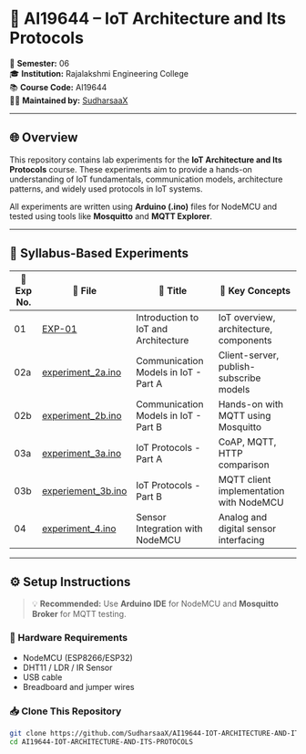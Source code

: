 # 📡 AI19644 – IoT Architecture and Its Protocols

📅 **Semester:** 06  
🎓 **Institution:** Rajalakshmi Engineering College  
📚 **Course Code:** AI19644  
🧑‍💻 **Maintained by:** [SudharsaaX](https://github.com/SudharsaaX)  

---

## 🌐 Overview

This repository contains lab experiments for the **IoT Architecture and Its Protocols** course. These experiments aim to provide a hands-on understanding of IoT fundamentals, communication models, architecture patterns, and widely used protocols in IoT systems.

All experiments are written using **Arduino (.ino)** files for NodeMCU and tested using tools like **Mosquitto** and **MQTT Explorer**.

---

## 🔬 Syllabus-Based Experiments

| 🔢 Exp No. | 📁 File | 📝 Title | 🔧 Key Concepts |
|-----------|---------|----------|----------------|
| 01 | [EXP-01](https://github.com/SudharsaaX/AI19644-IOT-ARCHITECTURE-AND-ITS-PROTOCOLS/tree/main/EXP-01) | Introduction to IoT and Architecture | IoT overview, architecture, components |
| 02a | [experiment_2a.ino](https://github.com/SudharsaaX/AI19644-IOT-ARCHITECTURE-AND-ITS-PROTOCOLS/blob/main/EXP-02/experiment_2a.ino) | Communication Models in IoT - Part A | Client-server, publish-subscribe models |
| 02b | [experiment_2b.ino](https://github.com/SudharsaaX/AI19644-IOT-ARCHITECTURE-AND-ITS-PROTOCOLS/blob/main/EXP-02/experiment_2b.ino) | Communication Models in IoT - Part B | Hands-on with MQTT using Mosquitto |
| 03a | [experiment_3a.ino](https://github.com/SudharsaaX/AI19644-IOT-ARCHITECTURE-AND-ITS-PROTOCOLS/blob/main/EXP-03/experiment_3a.ino) | IoT Protocols - Part A | CoAP, MQTT, HTTP comparison |
| 03b | [experiement_3b.ino](https://github.com/SudharsaaX/AI19644-IOT-ARCHITECTURE-AND-ITS-PROTOCOLS/blob/main/EXP-03/experiement_3b.ino) | IoT Protocols - Part B | MQTT client implementation with NodeMCU |
| 04 | [experiment_4.ino](https://github.com/SudharsaaX/AI19644-IOT-ARCHITECTURE-AND-ITS-PROTOCOLS/blob/main/EXP-04/experiment_4.ino) | Sensor Integration with NodeMCU | Analog and digital sensor interfacing |

---

## ⚙️ Setup Instructions

> 💡 **Recommended:** Use **Arduino IDE** for NodeMCU and **Mosquitto Broker** for MQTT testing.

### 🔌 Hardware Requirements
- NodeMCU (ESP8266/ESP32)
- DHT11 / LDR / IR Sensor
- USB cable
- Breadboard and jumper wires

### 📥 Clone This Repository

```bash
git clone https://github.com/SudharsaaX/AI19644-IOT-ARCHITECTURE-AND-ITS-PROTOCOLS.git
cd AI19644-IOT-ARCHITECTURE-AND-ITS-PROTOCOLS
